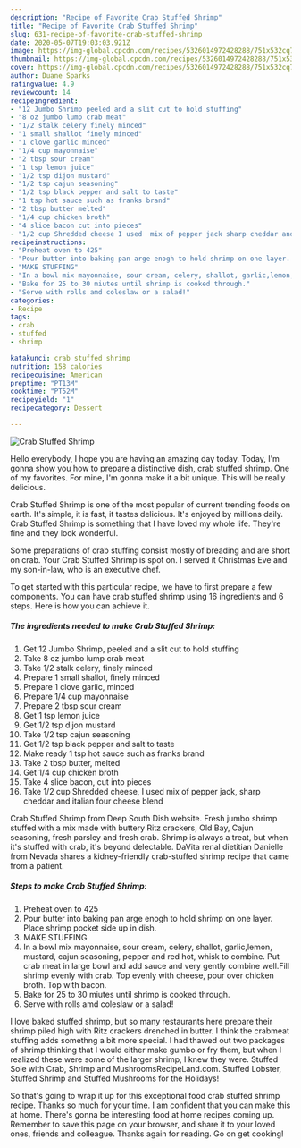```yaml
---
description: "Recipe of Favorite Crab Stuffed Shrimp"
title: "Recipe of Favorite Crab Stuffed Shrimp"
slug: 631-recipe-of-favorite-crab-stuffed-shrimp
date: 2020-05-07T19:03:03.921Z
image: https://img-global.cpcdn.com/recipes/5326014972428288/751x532cq70/crab-stuffed-shrimp-recipe-main-photo.jpg
thumbnail: https://img-global.cpcdn.com/recipes/5326014972428288/751x532cq70/crab-stuffed-shrimp-recipe-main-photo.jpg
cover: https://img-global.cpcdn.com/recipes/5326014972428288/751x532cq70/crab-stuffed-shrimp-recipe-main-photo.jpg
author: Duane Sparks
ratingvalue: 4.9
reviewcount: 14
recipeingredient:
- "12 Jumbo Shrimp peeled and a slit cut to hold stuffing"
- "8 oz jumbo lump crab meat"
- "1/2 stalk celery finely minced"
- "1 small shallot finely minced"
- "1 clove garlic minced"
- "1/4 cup mayonnaise"
- "2 tbsp sour cream"
- "1 tsp lemon juice"
- "1/2 tsp dijon mustard"
- "1/2 tsp cajun seasoning"
- "1/2 tsp black pepper and salt to taste"
- "1 tsp hot sauce such as franks brand"
- "2 tbsp butter melted"
- "1/4 cup chicken broth"
- "4 slice bacon cut into pieces"
- "1/2 cup Shredded cheese I used  mix of pepper jack sharp cheddar and italian four cheese blend"
recipeinstructions:
- "Preheat oven to 425"
- "Pour butter into baking pan arge enogh to hold shrimp on one layer. Place shrimp pocket side up in dish."
- "MAKE STUFFING"
- "In a bowl mix mayonnaise, sour cream, celery, shallot, garlic,lemon, mustard, cajun seasoning, pepper and red hot, whisk to combine. Put crab meat in large bowl and add sauce and very gently combine well.Fill shrimp evenly with crab. Top evenly with cheese, pour over chicken broth. Top with bacon."
- "Bake for 25 to 30 miutes until shrimp is cooked through."
- "Serve with rolls amd coleslaw or a salad!"
categories:
- Recipe
tags:
- crab
- stuffed
- shrimp

katakunci: crab stuffed shrimp 
nutrition: 158 calories
recipecuisine: American
preptime: "PT13M"
cooktime: "PT52M"
recipeyield: "1"
recipecategory: Dessert

---
```



![Crab Stuffed Shrimp](https://img-global.cpcdn.com/recipes/5326014972428288/751x532cq70/crab-stuffed-shrimp-recipe-main-photo.jpg)

Hello everybody, I hope you are having an amazing day today. Today, I'm gonna show you how to prepare a distinctive dish, crab stuffed shrimp. One of my favorites. For mine, I'm gonna make it a bit unique. This will be really delicious.

Crab Stuffed Shrimp is one of the most popular of current trending foods on earth. It's simple, it is fast, it tastes delicious. It's enjoyed by millions daily. Crab Stuffed Shrimp is something that I have loved my whole life. They're fine and they look wonderful.

Some preparations of crab stuffing consist mostly of breading and are short on crab. Your Crab Stuffed Shrimp is spot on. I served it Christmas Eve and my son-in-law, who is an executive chef.


To get started with this particular recipe, we have to first prepare a few components. You can have crab stuffed shrimp using 16 ingredients and 6 steps. Here is how you can achieve it.

<!--inarticleads1-->

##### The ingredients needed to make Crab Stuffed Shrimp:

1. Get 12 Jumbo Shrimp, peeled and a slit cut to hold stuffing
1. Take 8 oz jumbo lump crab meat
1. Take 1/2 stalk celery, finely minced
1. Prepare 1 small shallot, finely minced
1. Prepare 1 clove garlic, minced
1. Prepare 1/4 cup mayonnaise
1. Prepare 2 tbsp sour cream
1. Get 1 tsp lemon juice
1. Get 1/2 tsp dijon mustard
1. Take 1/2 tsp cajun seasoning
1. Get 1/2 tsp black pepper and salt to taste
1. Make ready 1 tsp hot sauce such as franks brand
1. Take 2 tbsp butter, melted
1. Get 1/4 cup chicken broth
1. Take 4 slice bacon, cut into pieces
1. Take 1/2 cup Shredded cheese, I used  mix of pepper jack, sharp cheddar and italian four cheese blend


Crab Stuffed Shrimp from Deep South Dish website. Fresh jumbo shrimp stuffed with a mix made with buttery Ritz crackers, Old Bay, Cajun seasoning, fresh parsley and fresh crab. Shrimp is always a treat, but when it&#39;s stuffed with crab, it&#39;s beyond delectable. DaVita renal dietitian Danielle from Nevada shares a kidney-friendly crab-stuffed shrimp recipe that came from a patient. 

<!--inarticleads2-->

##### Steps to make Crab Stuffed Shrimp:

1. Preheat oven to 425
1. Pour butter into baking pan arge enogh to hold shrimp on one layer. Place shrimp pocket side up in dish.
1. MAKE STUFFING
1. In a bowl mix mayonnaise, sour cream, celery, shallot, garlic,lemon, mustard, cajun seasoning, pepper and red hot, whisk to combine. Put crab meat in large bowl and add sauce and very gently combine well.Fill shrimp evenly with crab. Top evenly with cheese, pour over chicken broth. Top with bacon.
1. Bake for 25 to 30 miutes until shrimp is cooked through.
1. Serve with rolls amd coleslaw or a salad!


I love baked stuffed shrimp, but so many restaurants here prepare their shrimp piled high with Ritz crackers drenched in butter. I think the crabmeat stuffing adds somethng a bit more special. I had thawed out two packages of shrimp thinking that I would either make gumbo or fry them, but when I realized these were some of the larger shrimp, I knew they were. Stuffed Sole with Crab, Shrimp and MushroomsRecipeLand.com. Stuffed Lobster, Stuffed Shrimp and Stuffed Mushrooms for the Holidays! 

So that's going to wrap it up for this exceptional food crab stuffed shrimp recipe. Thanks so much for your time. I am confident that you can make this at home. There's gonna be interesting food at home recipes coming up. Remember to save this page on your browser, and share it to your loved ones, friends and colleague. Thanks again for reading. Go on get cooking!
